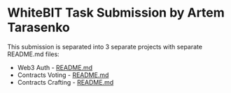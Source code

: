 # WhiteBIT Task Submission by Artem Tarasenko

This submission is separated into 3 separate projects with separate README.md files:

- Web3 Auth - [README.md](./web3-auth/README.md)
- Contracts Voting - [README.md](./contracts-voting/README.md)
- Contracts Crafting - [README.md](./contracts-crafting/README.md)